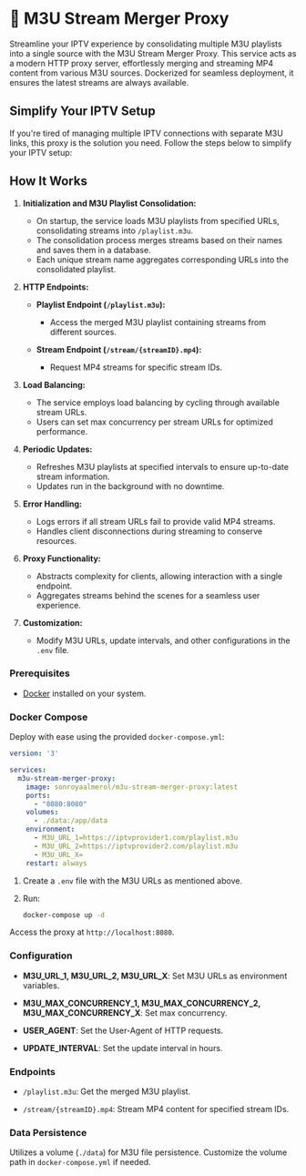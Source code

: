 # 📡 M3U Stream Merger Proxy

Streamline your IPTV experience by consolidating multiple M3U playlists into a single source with the M3U Stream Merger Proxy. This service acts as a modern HTTP proxy server, effortlessly merging and streaming MP4 content from various M3U sources. Dockerized for seamless deployment, it ensures the latest streams are always available.

## Simplify Your IPTV Setup

If you're tired of managing multiple IPTV connections with separate M3U links, this proxy is the solution you need. Follow the steps below to simplify your IPTV setup:

## How It Works

1. **Initialization and M3U Playlist Consolidation:**
   - On startup, the service loads M3U playlists from specified URLs, consolidating streams into `/playlist.m3u`.
   - The consolidation process merges streams based on their names and saves them in a database.
   - Each unique stream name aggregates corresponding URLs into the consolidated playlist.

2. **HTTP Endpoints:**
   - **Playlist Endpoint (`/playlist.m3u`):**
     - Access the merged M3U playlist containing streams from different sources.

   - **Stream Endpoint (`/stream/{streamID}.mp4`):**
     - Request MP4 streams for specific stream IDs.

3. **Load Balancing:**
   - The service employs load balancing by cycling through available stream URLs.
   - Users can set max concurrency per stream URLs for optimized performance.

4. **Periodic Updates:**
   - Refreshes M3U playlists at specified intervals to ensure up-to-date stream information.
   - Updates run in the background with no downtime.

5. **Error Handling:**
   - Logs errors if all stream URLs fail to provide valid MP4 streams.
   - Handles client disconnections during streaming to conserve resources.

6. **Proxy Functionality:**
   - Abstracts complexity for clients, allowing interaction with a single endpoint.
   - Aggregates streams behind the scenes for a seamless user experience.

7. **Customization:**
   - Modify M3U URLs, update intervals, and other configurations in the `.env` file.

### Prerequisites

- [Docker](https://www.docker.com/) installed on your system.

### Docker Compose

Deploy with ease using the provided `docker-compose.yml`:

```yaml
version: '3'

services:
  m3u-stream-merger-proxy:
    image: sonroyaalmerol/m3u-stream-merger-proxy:latest
    ports:
      - "8080:8080"
    volumes:
      - ./data:/app/data
    environment:
      - M3U_URL_1=https://iptvprovider1.com/playlist.m3u
      - M3U_URL_2=https://iptvprovider2.com/playlist.m3u
      - M3U_URL_X=
    restart: always
```

1. Create a `.env` file with the M3U URLs as mentioned above.

2. Run:

   ```bash
   docker-compose up -d
   ```

Access the proxy at `http://localhost:8080`.

### Configuration

- **M3U_URL_1, M3U_URL_2, M3U_URL_X**: Set M3U URLs as environment variables.

- **M3U_MAX_CONCURRENCY_1, M3U_MAX_CONCURRENCY_2, M3U_MAX_CONCURRENCY_X**: Set max concurrency.

- **USER_AGENT**: Set the User-Agent of HTTP requests.

- **UPDATE_INTERVAL**: Set the update interval in hours.

### Endpoints

- `/playlist.m3u`: Get the merged M3U playlist.

- `/stream/{streamID}.mp4`: Stream MP4 content for specified stream IDs.

### Data Persistence

Utilizes a volume (`./data`) for M3U file persistence. Customize the volume path in `docker-compose.yml` if needed.

